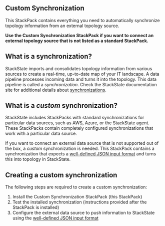 ## Custom Synchronization

This StackPack contains everything you need to automatically synchronize topology information from an external topology source.

**Use the Custom Synchronization StackPack if you want to connect an external topology source that is not listed as a standard StackPack.**

## What is a synchronization?

StackState imports and consolidates topology information from various sources to create a real-time, up-to-date map of your IT landscape. A data pipeline processes incoming data and turns it into the topology. This data pipeline is called a _synchronization_. Check the StackState documentation site for additional details about [synchronizations](https://l.stackstate.com/FJggzk).

## What is a _custom_ synchronization?

StackState includes StackPacks with standard synchronizations for particular data sources, such as AWS, Azure, or the StackState agent. These StackPacks contain completely configured synchronizations that work with a particular data source.

If you want to connect an external data source that is not supported out of the box, a _custom_ synchronization is needed. This StackPack contains a synchronization that expects a [well-defined JSON input format](https://l.stackstate.com/oyJfJn) and turns this into topology in StackState.

## Creating a custom synchronization

The following steps are required to create a custom synchronization:

1. Install the Custom Synchronization StackPack (this StackPack)
2. Test the installed synchronization (instructions provided after the StackPack is installed)
3. Configure the external data source to push information to StackState using the [well-defined JSON input format](https://l.stackstate.com/oyJfJn)

